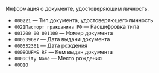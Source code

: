 Информация о документе, удостоверяющим личность.

* `000221` — Тип документа, удостоверяющего личность
* `0021Паспорт гражданина РФ` — Расшифровка типа
* `001200 00 001100` — Номер документа
* `000539687` — Дата выдачи документа
* `000532361` — Дата рождения
* `0008OUFMS RF` — Кем выдан документа
* `0009City Name` — Место рождения
* `00010`
